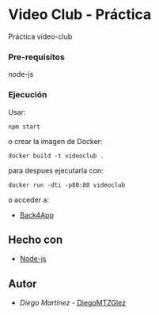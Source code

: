 # Video Club - Práctica

Práctica video-club

### Pre-requisítos

node-js

### Ejecución

Usar:

```
npm start
```

o crear la imagen de Docker:

```
docker build -t videoclub .
```

para despues ejecutarla con:

```
docker run -dti -p80:80 videoclub
```
o acceder a:

  - [Back4App](https://videoclub-olxlme8c.b4a.run/)

## Hecho con

  - [Node-js](https://nodejs.org/es)

## Autor

  - *Diego Martínez* -
    [DiegoMTZGlez](https://github.com/DiegoMTZGlz)